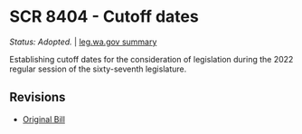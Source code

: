 # SCR 8404 - Cutoff dates
*Status: Adopted.* | [leg.wa.gov summary](https://app.leg.wa.gov/billsummary?BillNumber=8404&Year=2021)

Establishing cutoff dates for the consideration of legislation during the 2022 regular session of the sixty-seventh legislature.

## Revisions
* [Original Bill](1/)
